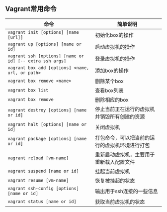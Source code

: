 ## Vagrant常用命令


命令 | 简单说明
---- | ---
`vagrant init [options] [name [url]]` | 初始化box的操作
`vagrant up [options] [name or id]` | 启动虚拟机的操作
`vagrant ssh [options] [name or id] [-- extra ssh args]` | 登录虚拟机的操作
`vagrant box add [options] <name, url, or path>`| 添加box的操作
`vagrant box remove <name>` | 删除某个box
`vagrant box list` | 查看box列表
`vagrant box remove`| 删除相应的box
`vagrant destroy [options] [name or id]`| 停止当前正在运行的虚拟机并销毁所有创建的资源
`vagrant halt [options] [name or id]`| 关闭虚拟机
`vagrant package [options] [name or id]`| 打包命令，可以把当前的运行的虚拟机环境进行打包
`vagrant reload [vm-name]`| 重新启动虚拟机，主要用于重新载入配置文件
`vagrant suspend [name or id]` | 挂起当前虚拟机
`vagrant resume [vm-name]` | 恢复被挂起的状态
`vagrant ssh-config [options] [name or id]` | 输出用于ssh连接的一些信息
`vagrant status [name or id]` | 获取当前虚拟机的状态


